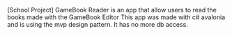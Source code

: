 [School Project]
GameBook Reader is an app that allow users to read the books made with the GameBook Editor
This app was made with c# avalonia and is using the mvp design pattern.
It has no more db access.
